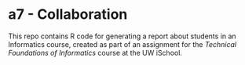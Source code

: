 # a7 - Collaboration
This repo contains R code for generating a report about students in an Informatics course, 
created as part of an assignment for the _Technical Foundations of Informatics_ course at the UW iSchool.
